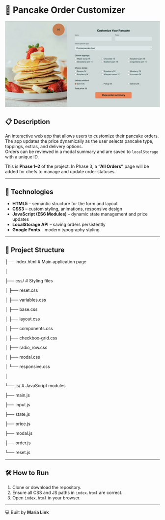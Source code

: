 # 🥞 Pancake Order Customizer

![Preview](../../../img/screenshots/screenshot-order.png)

## 📋 Description

An interactive web app that allows users to customize their pancake orders.  
The app updates the price dynamically as the user selects pancake type, toppings, extras, and delivery options.  
Orders can be reviewed in a modal summary and are saved to `localStorage` with a unique ID.

This is **Phase 1–2** of the project. In Phase 3, a **“All Orders”** page will be added for chefs to manage and update order statuses.

---

## 🚀 Technologies

- **HTML5** – semantic structure for the form and layout
- **CSS3** – custom styling, animations, responsive design
- **JavaScript (ES6 Modules)** – dynamic state management and price updates
- **LocalStorage API** – saving orders persistently
- **Google Fonts** – modern typography styling

---

## 📂 Project Structure

├── index.html # Main application page

│

├── css/ # Styling files

│ ├── reset.css

│ ├── variables.css

│ ├── base.css

│ ├── layout.css

│ ├── components.css

│ ├── checkbox-grid.css

│ ├── radio_row.css

│ ├── modal.css

│ └── responsive.css

│

└── js/ # JavaScript modules

├── main.js

├── input.js

├── state.js

├── price.js

├── modal.js

├── order.js

└── reset.js

---

## 🛠 How to Run

1. Clone or download the repository.
2. Ensure all CSS and JS paths in `index.html` are correct.
3. Open `index.html` in your browser.

---

💻 Built by **Maria Link**
